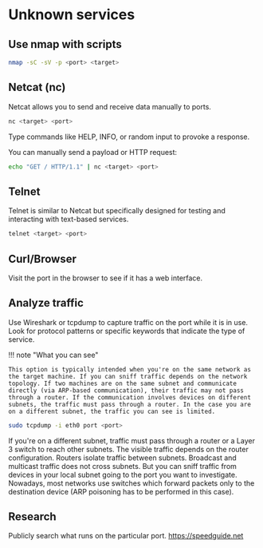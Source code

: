 # Unknown services

## Use nmap with scripts
```sh
nmap -sC -sV -p <port> <target>
```

## Netcat (nc)
Netcat allows you to send and receive data manually to ports.

```sh
nc <target> <port>
```

Type commands like HELP, INFO, or random input to provoke a response.

You can manually send a payload or HTTP request:

```bash
echo "GET / HTTP/1.1" | nc <target> <port>
```

## Telnet
Telnet is similar to Netcat but specifically designed for testing and interacting with text-based services.

```sh
telnet <target> <port>
```

## Curl/Browser
Visit the port in the browser to see if it has a web interface.

## Analyze traffic
Use Wireshark or tcpdump to capture traffic on the port while it is in use. Look for protocol patterns or specific keywords that indicate the type of service. 

!!! note "What you can see"

    This option is typically intended when you're on the same network as the target machine. If you can sniff traffic depends on the network topology. If two machines are on the same subnet and communicate directly (via ARP-based communication), their traffic may not pass through a router. If the communication involves devices on different subnets, the traffic must pass through a router. In the case you are on a different subnet, the traffic you can see is limited.

```sh
sudo tcpdump -i eth0 port <port>
```

If you're on a different subnet, traffic must pass through a router or a Layer 3 switch to reach other subnets. The visible traffic depends on the router configuration. Routers isolate traffic between subnets. Broadcast and multicast traffic does not cross subnets. But you can sniff traffic from devices in your local subnet going to the port you want to investigate. Nowadays, most networks use switches which forward packets only to the destination device (ARP poisoning has to be performed in this case).

## Research
Publicly search what runs on the particular port. https://speedguide.net